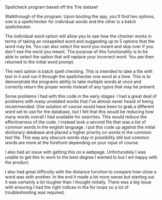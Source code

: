 Spellcheck program based off the Trie dataset

Walkthrough of the program:
Upon booting the app, you'll find two options, one is a spellchecker for individual words
and the other is a batch spellchecker.

  The individual word option will allow you to see how the checker works in terms of taking an misspelled word and suggesting up to 5 options that the word may be.
  You can also select the word you meant and skip over if you don't see the word you meant. The purpose of this functionality is to be able to 
  select the option that will replace your incorrect word. You are then returned to the initial word prompt.

  The next option is batch spell checking. This is intended to take a file with text in it and run it through the spellchecker one word at a time.
  This is to demonstrate the programs ability to take multiple words at once and correctly return the proper words instead of any typos that may
  be present. 

Some problems I had with this code in the early stages:
  I had a great deal of problems with many unrelated words that I've almost never heard of being recommended. One solution of course would have been to grab a different
  word set to use for the database, but I felt that this would be reducing how many words overall I had available for searches. This would reduce the effectiveness of the code.
  I instead took a second file that was a list of common words in the english language. I put this code up against the initial dictionary database and placed
  a higher priority on words in the common text file. This way any obscure words stay in possibility still but common words are more at the forefront 
  depending on your input of course.

  I also had an issue with getting this on a webpage. Unfortunately I was unable to get this to work to the best degree I wanted to but I am happy with the product.

  I also had great difficulty with the distance function to compare how close a word was with another. In the end it made a lot more sense but starting out it was certainly a lot
  tougher than I thought initially. There was a big issue with ensuring I had the right indices in the for loops so a lot of troubleshooting was required.
